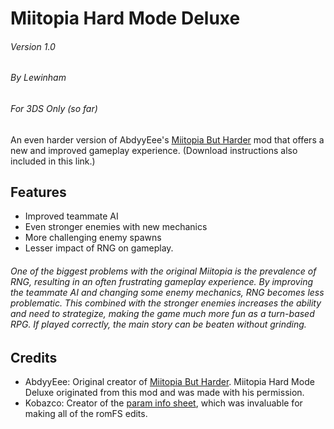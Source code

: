 # Miitopia Hard Mode Deluxe
###### Version 1.0
###### By Lewinham
###### For 3DS Only (so far)

An even harder version of AbdyyEee's [Miitopia But Harder](https://github.com/AbdyyEee/Miitopia-But-Harder) mod that offers a new and improved gameplay experience. (Download instructions also included in this link.)

## Features
 - Improved teammate AI
 - Even stronger enemies with new mechanics
 - More challenging enemy spawns
 - Lesser impact of RNG on gameplay.
 
###### One of the biggest problems with the original Miitopia is the prevalence of RNG, resulting in an often frustrating gameplay experience. By improving the teammate AI and changing some enemy mechanics, RNG becomes less problematic. This combined with the stronger enemies increases the ability and need to strategize, making the game much more fun as a turn-based RPG. If played correctly, the main story can be beaten without grinding.

## Credits
- AbdyyEee: Original creator of [Miitopia But Harder](https://github.com/AbdyyEee/Miitopia-But-Harder). Miitopia Hard Mode Deluxe originated from this mod and was made with his permission.
- Kobazco: Creator of the [param info sheet](https://docs.google.com/spreadsheets/d/1dGGXvCCSac0z-NZ3-5-QtMc-fa3f46HvJNMhnrN7Igw/edit?usp=sharing), which was invaluable for making all of the romFS edits.
